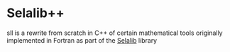 # Selalib++

sll is a rewrite from scratch in C++ of certain mathematical tools originally
implemented in Fortran as part of the [Selalib](https://selalib.github.io/) library

